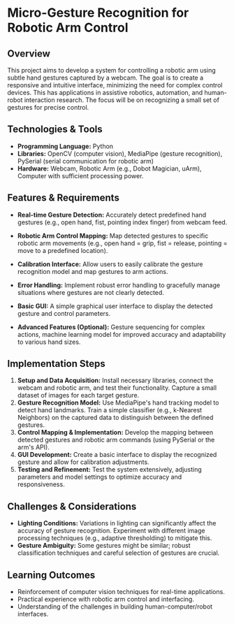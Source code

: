 # Micro-Gesture Recognition for Robotic Arm Control

## Overview
This project aims to develop a system for controlling a robotic arm using subtle hand gestures captured by a webcam.  The goal is to create a responsive and intuitive interface, minimizing the need for complex control devices. This has applications in assistive robotics, automation, and human-robot interaction research.  The focus will be on recognizing a small set of gestures for precise control.

## Technologies & Tools
- **Programming Language:** Python
- **Libraries:** OpenCV (computer vision), MediaPipe (gesture recognition), PySerial (serial communication for robotic arm)
- **Hardware:** Webcam, Robotic Arm (e.g., Dobot Magician, uArm), Computer with sufficient processing power.

## Features & Requirements
- **Real-time Gesture Detection:**  Accurately detect predefined hand gestures (e.g., open hand, fist, pointing index finger) from webcam feed.
- **Robotic Arm Control Mapping:** Map detected gestures to specific robotic arm movements (e.g., open hand = grip, fist = release, pointing = move to a predefined location).
- **Calibration Interface:** Allow users to easily calibrate the gesture recognition model and map gestures to arm actions.
- **Error Handling:** Implement robust error handling to gracefully manage situations where gestures are not clearly detected.
- **Basic GUI:** A simple graphical user interface to display the detected gesture and control parameters.

- **Advanced Features (Optional):**  Gesture sequencing for complex actions, machine learning model for improved accuracy and adaptability to various hand sizes.


## Implementation Steps
1. **Setup and Data Acquisition:** Install necessary libraries, connect the webcam and robotic arm, and test their functionality.  Capture a small dataset of images for each target gesture.
2. **Gesture Recognition Model:** Use MediaPipe's hand tracking model to detect hand landmarks. Train a simple classifier (e.g., k-Nearest Neighbors) on the captured data to distinguish between the defined gestures.
3. **Control Mapping & Implementation:**  Develop the mapping between detected gestures and robotic arm commands (using PySerial or the arm's API).
4. **GUI Development:** Create a basic interface to display the recognized gesture and allow for calibration adjustments.
5. **Testing and Refinement:** Test the system extensively, adjusting parameters and model settings to optimize accuracy and responsiveness.


## Challenges & Considerations
- **Lighting Conditions:**  Variations in lighting can significantly affect the accuracy of gesture recognition. Experiment with different image processing techniques (e.g., adaptive thresholding) to mitigate this.
- **Gesture Ambiguity:**  Some gestures might be similar; robust classification techniques and careful selection of gestures are crucial.


## Learning Outcomes
- Reinforcement of computer vision techniques for real-time applications.
- Practical experience with robotic arm control and interfacing.
- Understanding of the challenges in building human-computer/robot interfaces.

